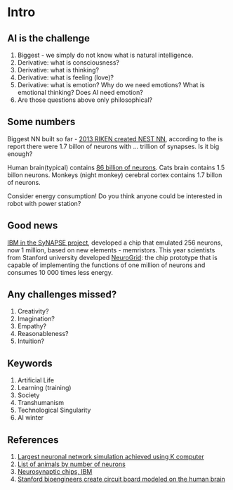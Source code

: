 # Intro

## AI is the challenge

1. Biggest - we simply do not know what is natural intelligence.
1. Derivative: what is consciousness?
1. Derivative: what is thinking?
1. Derivative: what is feeling (love)?
1. Derivative: what is emotion? Why do we need emotions? What is emotional thinking? Does AI need emotion?
1. Are those questions above only philosophical?

## Some numbers
Biggest NN built so far - [2013 RIKEN created NEST NN]((http://www.riken.jp/en/pr/press/2013/20130802_1)), according to the is report there were 1.7 billon of neurons with ... trillion of synapses. Is it big enough?

Human brain(typical) contains [86 billion of neurons](http://en.wikipedia.org/wiki/List_of_animals_by_number_of_neurons).
Cats brain contains 1.5 billon neurons.
Monkeys (night monkey) cerebral cortex contains 1.7 billon of neurons.

Consider energy consumption!
Do you think anyone could be interested in robot with power station?

## Good news

[IBM in the SyNAPSE project](http://www.research.ibm.com/cognitive-computing/neurosynaptic-chips.shtml#fbid=f1HQ57tWR3E), developed a chip that emulated 256 neurons, now 1 million, based on new elements - memristors.
This year scientists from Stanford university developed [NeuroGrid](http://news.stanford.edu/pr/2014/pr-neurogrid-boahen-engineering-042814.html): the chip prototype that is capable of implementing the functions of one million of neurons and consumes 10 000 times less energy.


## Any challenges missed?

1. Creativity?
1. Imagination?
1. Empathy?
1. Reasonableness?
1. Intuition?

## Keywords

1. Artificial Life
1. Learning (training)
1. Society
1. Transhumanism
1. Technological Singularity
1. AI winter

## References

1. [Largest neuronal network simulation achieved using K computer](http://www.riken.jp/en/pr/press/2013/20130802_1)
1. [List of animals by number of neurons](http://en.wikipedia.org/wiki/List_of_animals_by_number_of_neurons)
1. [Neurosynaptic chips, IBM](http://www.research.ibm.com/cognitive-computing/neurosynaptic-chips.shtml#fbid=f1HQ57tWR3E)
1. [Stanford bioengineers create circuit board modeled on the human brain](http://news.stanford.edu/pr/2014/pr-neurogrid-boahen-engineering-042814.html)
